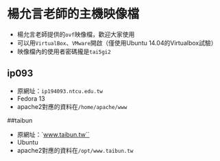 # 楊允言老師的主機映像檔
* 楊允言老師提供的`ovf`映像檔，歡迎大家使用
* 可以用`VirtualBox`、`VMware`開啟（僅使用Ubuntu 14.04的Virtualbox試驗）
* 映像檔內的使用者密碼攏是`tai5gi2`

## ip093
* 原網址：`ip194093.ntcu.edu.tw`
* Fedora 13
* apache2對應的資料在`/home/apache/www`

##taibun
* 原網址：`www.taibun.tw``
* Ubuntu
* apache2對應的資料在`/opt/www.taibun.tw`
